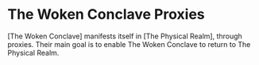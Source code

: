 # The Woken Conclave Proxies
[The Woken Conclave] manifests itself in [The Physical Realm], through proxies. Their main goal is to enable The Woken Conclave to return to The Physical Realm.
